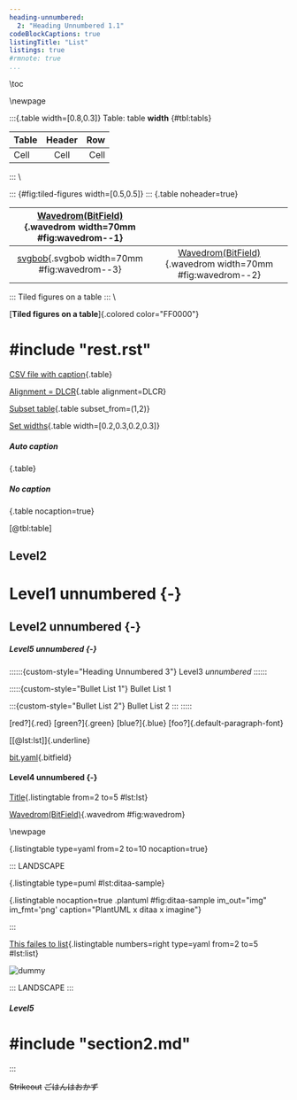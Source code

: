 ```yaml
---
heading-unnumbered:
  2: "Heading Unnumbered 1.1"
codeBlockCaptions: true
listingTitle: "List"
listings: true
#rmnote: true
...
```


\toc

\newpage

:::{.table width=[0.8,0.3]}
Table: table **width** {#tbl:tabls}

| Table | Header |  Row |
|:------|:------:|-----:|
| Cell  |  Cell  | Cell |
:::
\

::: {#fig:tiled-figures width=[0.5,0.5]}
::: {.table noheader=true}

| [Wavedrom(BitField)](data/tutorial_0.json){.wavedrom width=70mm #fig:wavedrom--1} |                                                                                   |
|:---------------------------------------------------------------------------------:|:---------------------------------------------------------------------------------:|
|          [svgbob](data/svgbob.bob){.svgbob width=70mm #fig:wavedrom--3}           | [Wavedrom(BitField)](data/tutorial_0.json){.wavedrom width=70mm #fig:wavedrom--2} |

:::
Tiled figures on a table
:::
\

[**Tiled figures on a table**]{.colored color="FF0000"}

# #include "rest.rst"

[CSV file with caption](data/table.csv){.table}

[Alignment = DLCR](data/table.csv){.table alignment=DLCR}

[Subset table](data/table.csv){.table subset_from=(1,2)}

[Set widths](data/table.csv){.table width=[0.2,0.3,0.2,0.3]}

##### Auto caption

[](data/table.csv){.table}

##### No caption

[](data/table.csv){.table nocaption=true}

[@tbl:table]

## Level2
# Level1 unnumbered {-}
## Level2 unnumbered {-}
##### Level5 unnumbered {-}

<!--# #include "section2.md"-->

::::::{custom-style="Heading Unnumbered 3"}
Level3 *unnumbered*
::::::

:::::{custom-style="Bullet List 1"}
Bullet List 1

:::{custom-style="Bullet List 2"}
Bullet List 2
:::
:::::

[red?]{.red}
[green?]{.green}
[blue?]{.blue}
[foo?]{.default-paragraph-font}

[[@lst:lst]]{.underline}

[bit.yaml](data/bit.yaml){.bitfield}

#### Level4 unnumbered {-}

<!--# #include "section1.md"-->

[Title](markdown/config.yaml){.listingtable from=2 to=5 #lst:lst}

[Wavedrom(BitField)](data/tutorial_0.json){.wavedrom #fig:wavedrom}

\newpage

[](markdown/config.yaml){.listingtable type=yaml from=2 to=10 nocaption=true}

::: LANDSCAPE

[](data/ditaa.puml){.listingtable type=puml #lst:ditaa-sample}

[](data/ditaa.puml){.listingtable nocaption=true
                    .plantuml #fig:ditaa-sample im_out="img" im_fmt='png' caption="PlantUML x ditaa x imagine"}

:::

[This failes to list](markdown/config.yaml){.listingtable numbers=right type=yaml from=2 to=5 #lst:list}

![dummy](images/dummy.png)

::: LANDSCAPE :::
##### Level5
# #include "section2.md"
:::

~~Strikeout~~ ~~ごはんはおかず~~
